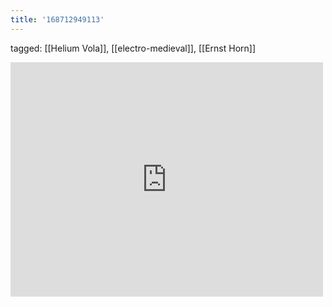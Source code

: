 ```yaml
---
title: '168712949113'
---
```

tagged: [[Helium Vola]], [[electro-medieval]], [[Ernst Horn]]
<iframe allow="accelerometer; autoplay; clipboard-write; encrypted-media; gyroscope; picture-in-picture" allowfullscreen="" frameborder="0" height="375" id="youtube_iframe" src="https://www.youtube.com/embed/Fq_YVbWo_48?feature=oembed&amp;enablejsapi=1&amp;origin=https://safe.txmblr.com&amp;wmode=opaque" width="500"></iframe>